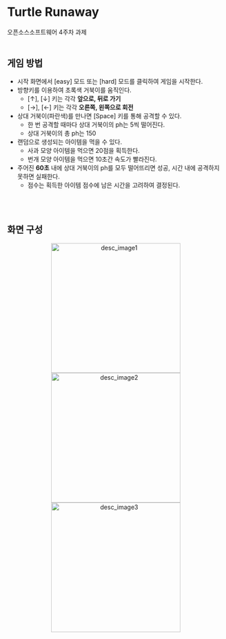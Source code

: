 Turtle Runaway
=============
오픈소스소프트웨어 4주차 과제
<br/>
<br/>

## 게임 방법
- 시작 화면에서 [easy] 모드 또는 [hard] 모드를 클릭하여 게임을 시작한다.
- 방향키를 이용하여 초록색 거북이를 움직인다.
    - [↑], [↓] 키는 각각 **앞으로, 뒤로 가기**
    - [→], [←] 키는 각각 **오른쪽, 왼쪽으로 회전**
- 상대 거북이(파란색)를 만나면 [Space] 키를 통해 공격할 수 있다.
    - 한 번 공격할 때마다 상대 거북이의 ph는 5씩 떨어진다.
    - 상대 거북이의 총 ph는 150
- 랜덤으로 생성되는 아이템을 먹을 수 있다.
    - 사과 모양 아이템을 먹으면 20점을 획득한다.
    - 번개 모양 아이템을 먹으면 10초간 속도가 빨라진다.
- 주어진 **60초** 내에 상대 거북이의 ph를 모두 떨어뜨리면 성공, 시간 내에 공격하지 못하면 실패한다.
    - 점수는 획득한 아이템 점수에 남은 시간을 고려하여 결정된다.
<br/>
<br/>

## 화면 구성
<p align = "center"><img src = "https://github.com/sohxxny/ToyProject/assets/119118662/766b97ac-d6bd-4105-9c01-316768087d95" width = "300px" alt = "desc_image1"></img><br/>
<img src = "https://github.com/sohxxny/ToyProject/assets/119118662/992772a9-48c8-4bc0-bc61-f7807a1e62e4" width = "300px" alt = "desc_image2"></img><br/>
<img src = "https://github.com/sohxxny/ToyProject/assets/119118662/b3c34f0c-7ff2-4320-8966-36fd9c82342f" width = "300px" alt = "desc_image3"></img></p>